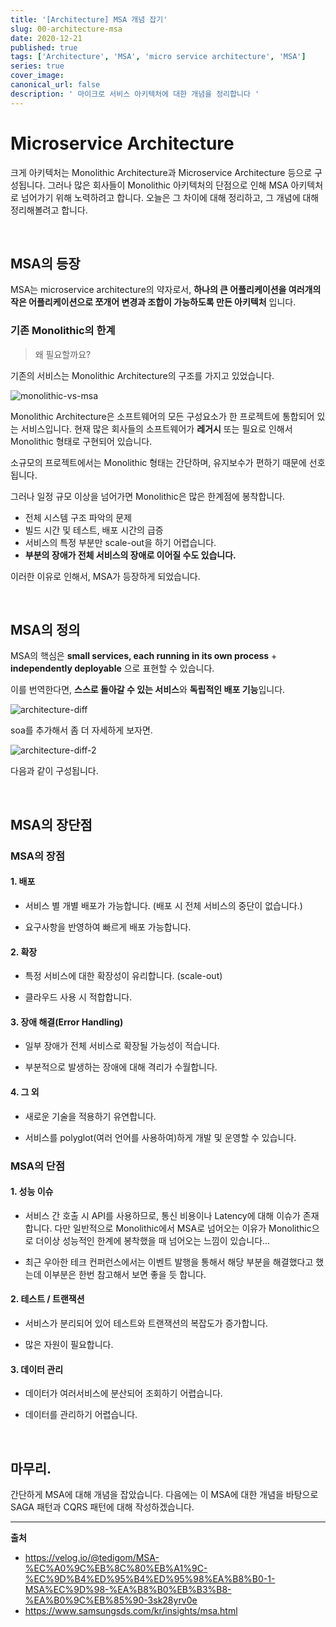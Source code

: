 ```yaml
---
title: '[Architecture] MSA 개념 잡기'
slug: 00-architecture-msa
date: 2020-12-21
published: true
tags: ['Architecture', 'MSA', 'micro service architecture', 'MSA']
series: true
cover_image:
canonical_url: false
description: ' 마이크로 서비스 아키텍처에 대한 개념을 정리합니다 '
---
```


# Microservice Architecture

크게 아키텍처는 Monolithic Architecture과 Microservice Architecture 등으로 구성됩니다. 그러나 많은 회사들이 Monolithic 아키텍처의 단점으로 인해 MSA 아키텍처로 넘어가기 위해 노력하려고 합니다. 오늘은 그 차이에 대해 정리하고, 그 개념에 대해 정리해볼려고 합니다.

<br/>

## MSA의 등장

MSA는 microservice architecture의 약자로서, **하나의 큰 어플리케이션을 여러개의 작은 어플리케이션으로 쪼개어 변경과 조합이 가능하도록 만든 아키텍처** 입니다.

### 기존 Monolithic의 한계

> 왜 필요할까요?

기존의 서비스는 Monolithic Architecture의 구조를 가지고 있었습니다.

![monolithic-vs-msa](https://user-images.githubusercontent.com/42582516/102787038-cebc0d80-43e3-11eb-9a67-829adb6ebe51.png)

Monolithic Architecture은 소프트웨어의 모든 구성요소가 한 프로젝트에 통합되어 있는 서비스입니다. 현재 많은 회사들의 소프트웨어가 **레거시** 또는 필요로 인해서 Monolithic 형태로 구현되어 있습니다.

소규모의 프로젝트에서는 Monolithic 형태는 간단하며, 유지보수가 편하기 때문에 선호됩니다.

그러나 일정 규모 이상을 넘어가면 Monolithic은 많은 한계점에 봉착합니다.

- 전체 시스템 구조 파악의 문제
- 빌드 시간 및 테스트, 배포 시간의 급증
- 서비스의 특정 부분만 scale-out을 하기 어렵습니다.
- **부분의 장애가 전체 서비스의 장애로 이어질 수도 있습니다.**

이러한 이유로 인해서, MSA가 등장하게 되었습니다.

<br/>

## MSA의 정의

MSA의 핵심은 **small services, each running in its own process** + **independently deployable** 으로 표현할 수 있습니다.

이를 번역한다면, **스스로 돌아갈 수 있는 서비스**와 **독립적인 배포 기능**입니다.

![architecture-diff](https://user-images.githubusercontent.com/42582516/102787740-e8118980-43e4-11eb-8760-c52424630810.png)

soa를 추가해서 좀 더 자세하게 보자면.

![architecture-diff-2](https://user-images.githubusercontent.com/42582516/102787984-4474a900-43e5-11eb-8a27-4e60f3aecfca.png)

다음과 같이 구성됩니다.

<br/>

## MSA의 장단점

### MSA의 장점

#### 1. 배포

- 서비스 별 개별 배포가 가능합니다. (배포 시 전체 서비스의 중단이 없습니다.)

- 요구사항을 반영하여 빠르게 배포 가능합니다.

#### 2. 확장

- 특정 서비스에 대한 확장성이 유리합니다. (scale-out)

- 클라우드 사용 시 적합합니다.

#### 3. 장애 해결(Error Handling)

- 일부 장애가 전체 서비스로 확장될 가능성이 적습니다.

- 부분적으로 발생하는 장애에 대해 격리가 수월합니다.

#### 4. 그 외

- 새로운 기술을 적용하기 유연합니다.

- 서비스를 polyglot(여러 언어를 사용하여)하게 개발 및 운영할 수 있습니다.

### MSA의 단점

#### 1. 성능 이슈

- 서비스 간 호출 시 API를 사용하므로, 통신 비용이나 Latency에 대해 이슈가 존재합니다. 다만 일반적으로 Monolithic에서 MSA로 넘어오는 이유가 Monolithic으로 더이상 성능적인 한계에 봉착했을 때 넘어오는 느낌이 있습니다...

- 최근 우아한 테크 컨퍼런스에서는 이벤트 발행을 통해서 해당 부분을 해결했다고 했는데 이부분은 한번 참고해서 보면 좋을 듯 합니다.

#### 2. 테스트 / 트랜잭션

- 서비스가 분리되어 있어 테스트와 트랜잭션의 복잡도가 증가합니다.

- 많은 자원이 필요합니다.

#### 3. 데이터 관리

- 데이터가 여러서비스에 분산되어 조회하기 어렵습니다.

- 데이터를 관리하기 어렵습니다.

<br/>

## 마무리.

간단하게 MSA에 대해 개념을 잡았습니다. 다음에는 이 MSA에 대한 개념을 바탕으로 SAGA 패턴과 CQRS 패턴에 대해 작성하겠습니다.

---

**출처**

- https://velog.io/@tedigom/MSA-%EC%A0%9C%EB%8C%80%EB%A1%9C-%EC%9D%B4%ED%95%B4%ED%95%98%EA%B8%B0-1-MSA%EC%9D%98-%EA%B8%B0%EB%B3%B8-%EA%B0%9C%EB%85%90-3sk28yrv0e
- https://www.samsungsds.com/kr/insights/msa.html
